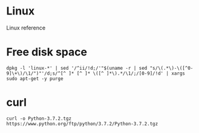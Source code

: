 # Linux
Linux reference

# Free disk space
```console
dpkg -l 'linux-*' | sed '/^ii/!d;/'"$(uname -r | sed "s/\(.*\)-\([^0-9]\+\)/\1/")"'/d;s/^[^ ]* [^ ]* \([^ ]*\).*/\1/;/[0-9]/!d' | xargs sudo apt-get -y purge
```

# curl 
```console
curl -o Python-3.7.2.tgz https://www.python.org/ftp/python/3.7.2/Python-3.7.2.tgz
```
